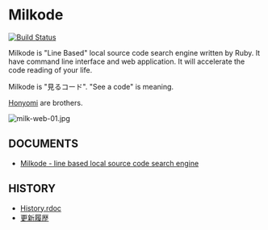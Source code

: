 # Milkode

[![Build Status](https://travis-ci.org/ongaeshi/milkode.svg?branch=develop)](https://travis-ci.org/ongaeshi/milkode)

Milkode is "Line Based" local source code search engine written by Ruby. It have command line interface and web application. It will accelerate the code reading of your life.

Milkode is "見るコード". "See a code" is meaning.

[Honyomi](https://github.com/ongaeshi/honyomi) are brothers.

![milk-web-01.jpg](http://milkode.ongaeshi.me/images/milk-web-01.jpg)

## DOCUMENTS

* [Milkode - line based local source code search engine](http://milkode.ongaeshi.me/)

## HISTORY

* [History.rdoc](https://github.com/ongaeshi/milkode/blob/master/HISTORY.rdoc)
* [更新履歴](https://github.com/ongaeshi/milkode/blob/master/HISTORY.ja.rdoc)

